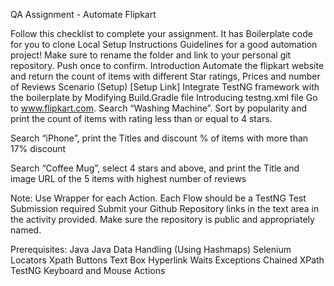 QA Assignment - Automate Flipkart

Follow this checklist to complete your assignment. It has
Boilerplate code for you to clone
Local Setup Instructions
Guidelines for a good automation project!
Make sure to rename the folder and link to your personal git repository. Push once to confirm.
Introduction
Automate the flipkart website and return the count of items with different Star ratings, Prices and number of Reviews
Scenario
(Setup) [Setup Link] Integrate TestNG framework with the boilerplate by
Modifying Build.Gradle file
Introducing testng.xml file
Go to www.flipkart.com. Search “Washing Machine”. Sort by popularity and print the count of items with rating less than or equal to 4 stars.

Search “iPhone”, print the Titles and discount % of items with more than 17% discount

Search “Coffee Mug”, select 4 stars and above, and print the Title and image URL of the 5 items with highest number of reviews

Note: 
Use Wrapper for each Action.
Each Flow should be a TestNG Test
Submission required
Submit your Github Repository links in the text area in the activity provided. Make sure the repository is public and appropriately named.

Prerequisites:
Java
Java Data Handling (Using Hashmaps)
Selenium
Locators
Xpath
Buttons
Text Box
Hyperlink
Waits
Exceptions
Chained XPath
TestNG
Keyboard and Mouse Actions
